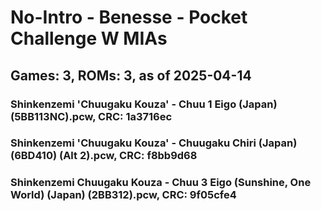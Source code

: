 # No-Intro - Benesse - Pocket Challenge W MIAs
## Games: 3, ROMs: 3, as of 2025-04-14

### Shinkenzemi 'Chuugaku Kouza' - Chuu 1 Eigo (Japan) (5BB113NC).pcw, CRC: 1a3716ec
### Shinkenzemi 'Chuugaku Kouza' - Chuugaku Chiri (Japan) (6BD410) (Alt 2).pcw, CRC: f8bb9d68
### Shinkenzemi Chuugaku Kouza - Chuu 3 Eigo (Sunshine, One World) (Japan) (2BB312).pcw, CRC: 9f05cfe4
